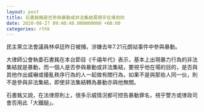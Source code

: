 ```yaml
---
layout: post
title: 石書銘稱是否參與暴動或非法集結需視乎在場目的
date: 2020-08-27 09:40:48.000000000 +08:00
categories: rthk
---
```


民主黨立法會議員林卓廷昨日被捕，涉嫌去年7.21元朗站事件中參與暴動。

大律師公會執委石書銘在本台節目《千禧年代》表示，基本上出現暴力行為的非法集結就是暴動，而一個人是否參與暴動或非法集結，要視乎他在場的目的，是否與其他作出威嚇或擾亂秩序行為的人一起做有關行為，如果不是與那些人同一伙，則不是參與非法集結，即使非法集結轉為暴動亦與他無關。

石書銘又說，在法律原則上，很多示威情況都可控告暴動罪名，視乎警方或律政司會否用此「大鐵鎚」。
